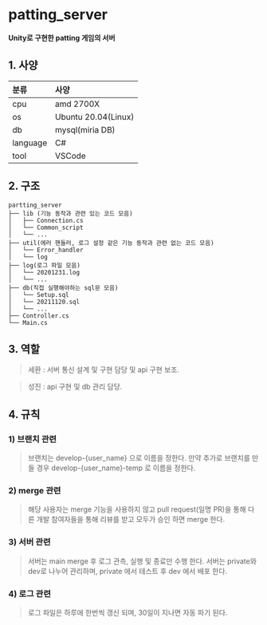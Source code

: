 # patting_server

**Unity로 구현한 patting 게임의 서버**

## 1. 사양
| 분류 | 사양 |
|:--|:--|
| cpu | amd 2700X |
| os| Ubuntu 20.04(Linux) |
| db | mysql(miria DB) |
| language | C# |
| tool | VSCode |
## 2. 구조
```
partting_server
├── lib (기능 동작과 관련 있는 코드 모음)
│   ├── Connection.cs
│   └── Common_script
│   └── ...
├── util(에러 핸들러, 로그 설정 같은 기능 동작과 관련 없는 코드 모음)
│   └── Error_handler
│   └── log
├── log(로그 파일 모음)
│   └── 20201231.log
│   └── ...
├── db(직접 실행해야하는 sql문 모음)
│   └── Setup.sql
│   └── 20211120.sql
│   └── ...
├── Controller.cs
└── Main.cs
```
## 3. 역할
> 세환 : 서버 통신 설계 및 구현 담당 및 api 구현 보조.

> 성진 : api 구현 및 db 관리 담당.

## 4. 규칙


### 1) 브랜치 관련
> 브랜치는 develop-{user_name} 으로 이름을 정한다.
> 만약 추가로 브랜치를 만들 경우 develop-{user_name}-temp 로 이름을 정한다.

### 2) merge 관련
> 해당 사용자는 merge 기능을 사용하지 않고 pull request(일명 PR)을 통해 다른 개발 참여자들을 통해 리뷰를 받고 모두가 승인 하면 merge 한다.

### 3) 서버 관련
> 서버는 main merge 후 로그 관측, 실행 및 종료만 수행 한다.
> 서버는 private와 dev로 나누어 관리하며, private 에서 테스트 후 dev 에서 배포 한다.

### 4) 로그 관련
> 로그 파일은 하루에 한번씩 갱신 되며, 30일이 지나면 자동 파기 된다.
